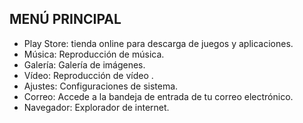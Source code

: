 ## MENÚ PRINCIPAL 

*	Play Store: tienda online para descarga de juegos y aplicaciones.
*	Música: Reproducción de música.
* Galería: Galería de imágenes.
* Vídeo: Reproducción de vídeo .
* Ajustes: Configuraciones de sistema.
* Correo: Accede a la bandeja de entrada de tu correo electrónico.
* Navegador: Explorador de internet.

